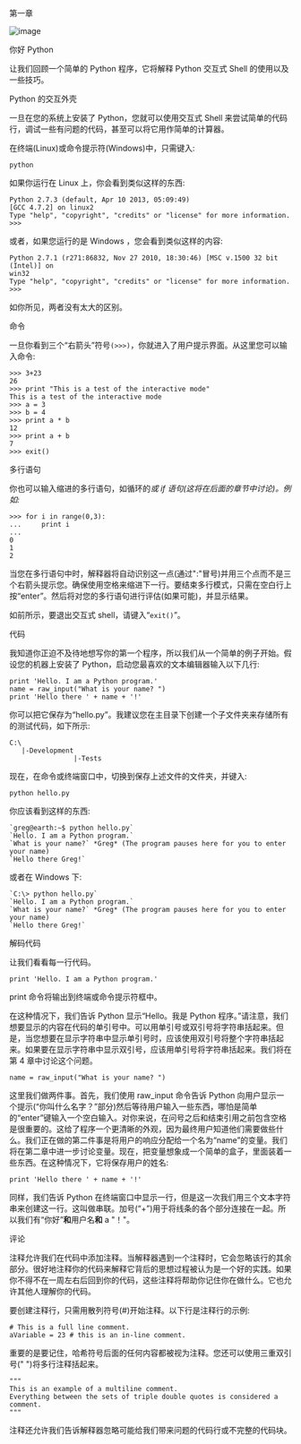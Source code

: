 第一章

![image](images/frontdot.jpg)

你好 Python

让我们回顾一个简单的 Python 程序，它将解释 Python 交互式 Shell 的使用以及一些技巧。

Python 的交互外壳

一旦在您的系统上安装了 Python，您就可以使用交互式 Shell 来尝试简单的代码行，调试一些有问题的代码，甚至可以将它用作简单的计算器。

在终端(Linux)或命令提示符(Windows)中，只需键入:

```
python
```

如果你运行在 Linux 上，你会看到类似这样的东西:

```
Python 2.7.3 (default, Apr 10 2013, 05:09:49)
[GCC 4.7.2] on linux2
Type "help", "copyright", "credits" or "license" for more information.
>>>
```

或者，如果您运行的是 Windows ，您会看到类似这样的内容:

```
Python 2.7.1 (r271:86832, Nov 27 2010, 18:30:46) [MSC v.1500 32 bit (Intel)] on
win32
Type "help", "copyright", "credits" or "license" for more information.
>>>
```

如你所见，两者没有太大的区别。

命令

一旦你看到三个“右箭头”符号`(>>>)`，你就进入了用户提示界面。从这里您可以输入命令:

```
>>> 3+23
26
>>> print "This is a test of the interactive mode"
This is a test of the interactive mode
>>> a = 3
>>> b = 4
>>> print a * b
12
>>> print a + b
7
>>> exit()
```

多行语句

你也可以输入缩进的多行语句，如循环的*或 *if* 语句(这将在后面的章节中讨论)。例如:*

```
>>> for i in range(0,3):
...     print i
...
0
1
2
```

当您在多行语句中时，解释器将自动识别这一点(通过":"冒号)并用三个点而不是三个右箭头提示您。确保使用空格来缩进下一行。要结束多行模式，只需在空白行上按“enter”。然后将对您的多行语句进行评估(如果可能)，并显示结果。

如前所示，要退出交互式 shell，请键入“`exit()`”。

代码

我知道你正迫不及待地想写你的第一个程序，所以我们从一个简单的例子开始。假设您的机器上安装了 Python，启动您最喜欢的文本编辑器输入以下几行:

```
print 'Hello. I am a Python program.'
name = raw_input("What is your name? ")
print 'Hello there ' + name + '!'
```

你可以把它保存为“hello.py”。我建议您在主目录下创建一个子文件夹来存储所有的测试代码，如下所示:

```
C:\
   |-Development
                |-Tests
```

现在，在命令或终端窗口中，切换到保存上述文件的文件夹，并键入:

```
python hello.py
```

你应该看到这样的东西:

```
`greg@earth:∼$ python hello.py`
`Hello. I am a Python program.`
`What is your name?` *Greg* (The program pauses here for you to enter your name)
`Hello there Greg!`
```

或者在 Windows 下:

```
`C:\> python hello.py`
`Hello. I am a Python program.`
`What is your name?` *Greg* (The program pauses here for you to enter your name)
`Hello there Greg!`
```

解码代码

让我们看看每一行代码。

```
print 'Hello. I am a Python program.'
```

print 命令将输出到终端或命令提示符框中。

在这种情况下，我们告诉 Python 显示“Hello。我是 Python 程序。”请注意，我们想要显示的内容在代码的单引号中。可以用单引号或双引号将字符串括起来。但是，当您想要在显示字符串中显示单引号时，应该使用双引号将整个字符串括起来。如果要在显示字符串中显示双引号，应该用单引号将字符串括起来。我们将在第 4 章中讨论这个问题。

```
name = raw_input("What is your name? ")
```

这里我们做两件事。首先，我们使用 raw_input 命令告诉 Python 向用户显示一个提示(“你叫什么名字？”部分)然后等待用户输入一些东西，哪怕是简单的“enter”键输入一个空白输入。对你来说，在问号之后和结束引用之前包含空格是很重要的。这给了程序一个更清晰的外观，因为最终用户知道他们需要做些什么。我们正在做的第二件事是将用户的响应分配给一个名为“name”的变量。我们将在第二章中进一步讨论变量。现在，把变量想象成一个简单的盒子，里面装着一些东西。在这种情况下，它将保存用户的姓名:

```
print 'Hello there ' + name + '!'
```

同样，我们告诉 Python 在终端窗口中显示一行，但是这一次我们用三个文本字符串来创建这一行。这叫做串联。加号(“+”)用于将线条的各个部分连接在一起。所以我们有“你好”**和**用户名**和** a "！"。

评论

注释允许我们在代码中添加注释。当解释器遇到一个注释时，它会忽略该行的其余部分。很好地注释你的代码来解释它背后的思想过程被认为是一个好的实践。如果你不得不在一周左右后回到你的代码，这些注释将帮助你记住你在做什么。它也允许其他人理解你的代码。

要创建注释行，只需用散列符号(#)开始注释。以下行是注释行的示例:

```
# This is a full line comment.
aVariable = 23 # this is an in-line comment.
```

重要的是要记住，哈希符号后面的任何内容都被视为注释。您还可以使用三重双引号(" ")将多行注释括起来。

```
"""
This is an example of a multiline comment.
Everything between the sets of triple double quotes is considered a comment.
"""
```

注释还允许我们告诉解释器忽略可能给我们带来问题的代码行或不完整的代码块。